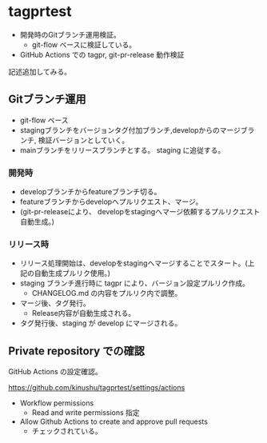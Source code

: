 # tagprtest

- 開発時のGitブランチ運用検証。
  - git-flow ベースに検証している。
- GitHub Actions での tagpr, git-pr-release 動作検証

記述追加してみる。

## Gitブランチ運用

- git-flow ベース
- stagingブランチをバージョンタグ付加ブランチ,developからのマージブランチ, 検証バージョンとしていく。
- mainブランチをリリースブランチとする。 staging に追従する。

### 開発時

- developブランチからfeatureブランチ切る。
- featureブランチからdevelopへプルリクエスト、マージ。
- (git-pr-releaseにより、 developをstagingへマージ依頼するプルリクエスト自動生成。)

### リリース時

- リリース処理開始は、developをstagingへマージすることでスタート。(上記の自動生成プルリク使用。)
- staging ブランチ進行時に tagpr により、バージョン設定プルリク作成。
  - CHANGELOG.md の内容をプルリク内で調整。
- マージ後、タグ発行。
  - Release内容が自動生成される。
- タグ発行後、staging が develop にマージされる。

## Private repository での確認

GitHub Actions の設定確認。

https://github.com/kinushu/tagprtest/settings/actions

- Workflow permissions
  - Read and write permissions 指定
- Allow Github Actions to create and approve pull requests
  - チェックされている。
